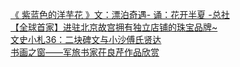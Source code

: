   
[《 紫蓝色的洋芋花 》文：漂泊奇遇- 诵：花开半夏 -总社](http://www.dianyue.me/archives/346/7l61h636wq2p0d7d/)  
[【全球首家】进驻北京故宫拥有独立店铺的珠宝品牌~](http://www.dianyue.me/archives/085/y9g6cmcm2l5pun1k/)  
[文史小札36：二块碑文与小沙傅氏贤达](http://www.dianyue.me/archives/647/o4kku8khq9mczc4r/)  
[书画之窗——军旅书家茌良芹作品欣赏](http://www.dianyue.me/archives/847/iusk139wmyn6jtwu/)
